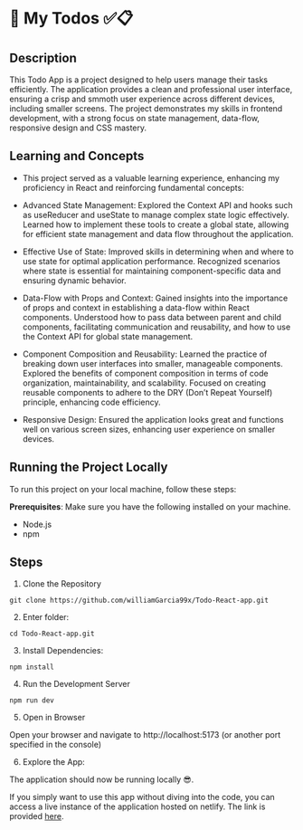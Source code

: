 # 🍴 My Todos ✅📋

## Description

This Todo App is a project designed to help users manage their tasks efficiently. The application provides a clean and professional user interface, ensuring a crisp and smmoth user experience across different devices, including smaller screens. The project demonstrates my skills in frontend development, with a strong focus on state management, data-flow, responsive design and CSS mastery.

## Learning and Concepts
- This project served as a valuable learning experience, enhancing my proficiency in React and reinforcing fundamental concepts:

- Advanced State Management: Explored the Context API and hooks such as useReducer and useState to manage complex state logic effectively. Learned how to implement these tools to create a global state, allowing for efficient state management and data flow throughout the application.

- Effective Use of State: Improved skills in determining when and where to use state for optimal application performance. Recognized scenarios where state is essential for maintaining component-specific data and ensuring dynamic behavior.

- Data-Flow with Props and Context: Gained insights into the importance of props and context in establishing a data-flow within React components. Understood how to pass data between parent and child components, facilitating communication and reusability, and how to use the Context API for global state management.

- Component Composition and Reusability: Learned the practice of breaking down user interfaces into smaller, manageable components. Explored the benefits of component composition in terms of code organization, maintainability, and scalability. Focused on creating reusable components to adhere to the DRY (Don’t Repeat Yourself) principle, enhancing code efficiency.

- Responsive Design: Ensured the application looks great and functions well on various screen sizes, enhancing user experience on smaller devices.

## Running the Project Locally

To run this project on your local machine, follow these steps:

**Prerequisites**: Make sure you have the following installed on your machine.

- Node.js
- npm

## Steps

1. Clone the Repository

```
git clone https://github.com/williamGarcia99x/Todo-React-app.git
```

2. Enter folder:

```
cd Todo-React-app.git
```

3. Install Dependencies:

```
npm install
```

4. Run the Development Server

```
npm run dev
```

5. Open in Browser

Open your browser and navigate to
http://localhost:5173 (or another port specified in the console)

6. Explore the App:

The application should now be running locally 😎.

If you simply want to use this app without diving into the code, you can access a live instance of the application hosted on netlify. The link is provided  [here](https://mytodos-tracker.netlify.app/todos).
